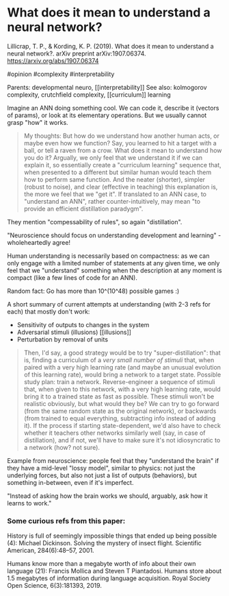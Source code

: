 # What does it mean to understand a neural network?

Lillicrap, T. P., & Kording, K. P. (2019). What does it mean to understand a neural network?. arXiv preprint arXiv:1907.06374.
https://arxiv.org/abs/1907.06374

#opinion #complexity #interpretability

Parents: developmental neuro, [[interpretability]]
See also: kolmogorov complexity, crutchfield complexity, [[curriculum]] learning


Imagine an ANN doing something cool. We can code it, describe it (vectors of params), or look at its elementary operations. But we usually cannot grasp "how" it works.

> My thoughts: But how do we understand how another human acts, or maybe even how we function? Say, you learned to hit a target with a ball, or tell a raven from a crow. What does it mean to understand how you do it? Argually, we only feel that we understand it if we can explain it, so essentially create a "curriculum learning" sequence that, when presented to a different but similar human would teach them how to perform same function. And the neater (shorter), simpler (robust to noise), and clear (effective in teaching) this explanation is, the more we feel that we "get it".
> If translated to an ANN case, to "understand an ANN", rather counter-intuitively, may mean "to provide an efficient distillation paradygm".

They mention "compessability of rules", so again "distillation".

"Neuroscience should focus on understanding development and learning" - wholeheartedly agree!

Human understanding is necessarily based on compactness: as we can only engage with a limited number of statements at any given time, we only feel that we "understand" something when the description at any moment is compact (like a few lines of code for an ANN).

Random fact: Go has more than 10^(10^48) possible games :)

A short summary of current attempts at understanding (with 2-3 refs for each) that mostly don't work:
* Sensitivity of outputs to changes in the system
* Adversarial stimuli (illusions) [[illusions]]
* Perturbation by removal of units

> Then, I'd say, a good strategy would be to try "super-distillation": that is, finding a curriculum of a _very small number of stimuli_ that, when paired with a very high learning rate (and maybe an unusual evolution of this learning rate), would bring a network to a target state. Possible study plan: train a network. Reverse-engineer a sequence of stimuli that, when given to this network, with a very high learning rate, would bring it to a trained state as fast as possible. These stimuli won't be realistic obviously, but what would they be? We can try to go forward (from the same random state as the original network), or backwards (from trained to equal everything, subtracting info instead of adding it). If the process if starting state-dependent, we'd also have to check whether it teachers other networks similarly well (say, in case of distillation), and if not, we'll have to make sure it's not idiosyncratic to a network (how? not sure).

Example from neuroscience: people feel that they "understand the brain" if they have a mid-level "lossy model", similar to physics: not just the underlying forces, but also not just a list of outputs (behaviors), but something in-between, even if it's imperfect.

"Instead of asking how the brain works we should, arguably, ask how it learns to work."

### Some curious refs from this paper:

History is full of seemingly impossible things that ended up being possible (4):
Michael Dickinson. Solving the mystery of insect flight. Scientific American, 284(6):48–57, 2001.

Humans know more than a megabyte worth of info about their own language (21):
Francis Mollica and Steven T Piantadosi. Humans store about 1.5 megabytes of information during language acquisition. Royal Society Open Science, 6(3):181393, 2019.